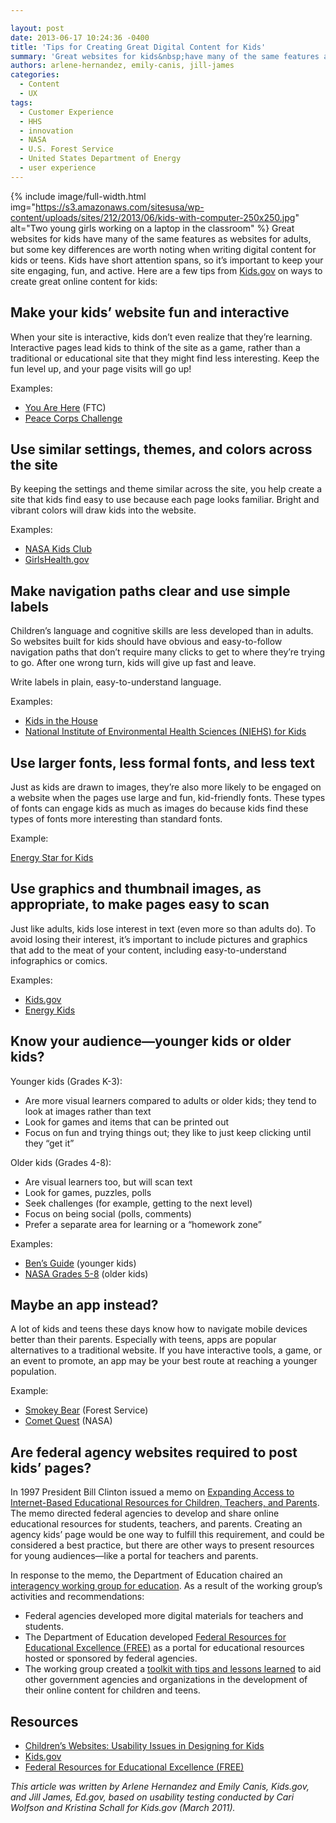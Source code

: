 ```yaml
---

layout: post
date: 2013-06-17 10:24:36 -0400
title: 'Tips for Creating Great Digital Content for Kids'
summary: 'Great websites for kids&nbsp;have many of the same features as websites for adults, but some key differences are worth noting when writing digital content for kids or teens. Kids have short attention spans, so it&amp;#8217;s important to keep your site engaging, fun, and'
authors: arlene-hernandez, emily-canis, jill-james
categories:
  - Content
  - UX
tags:
  - Customer Experience
  - HHS
  - innovation
  - NASA
  - U.S. Forest Service
  - United States Department of Energy
  - user experience
---
```


{% include image/full-width.html img="https://s3.amazonaws.com/sitesusa/wp-content/uploads/sites/212/2013/06/kids-with-computer-250x250.jpg" alt="Two young girls working on a laptop in the classroom" %}
Great websites for kids have many of the same features as websites for adults, but some key differences are worth noting when writing digital content for kids or teens. Kids have short attention spans, so it&#8217;s important to keep your site engaging, fun, and active. Here are a few tips from [Kids.gov](http://kids.usa.gov/) on ways to create great online content for kids:

## **Make your kids&#8217; website fun and interactive**

When your site is interactive, kids don’t even realize that they’re learning. Interactive pages lead kids to think of the site as a game, rather than a traditional or educational site that they might find less interesting. Keep the fun level up, and your page visits will go up!

Examples:

  * [You Are Here](http://www.ftc.gov/bcp/edu/microsites/youarehere/site.html#/west-terrace) (FTC)
  * [Peace Corps Challenge](http://www.peacecorps.gov/kids/)

## **Use similar settings, themes, and colors across the site**

By keeping the settings and theme similar across the site, you help create a site that kids find easy to use because each page looks familiar. Bright and vibrant colors will draw kids into the website.

Examples:

  * [NASA Kids Club](http://www.nasa.gov/audience/forkids/kidsclub/flash/index.html)
  * [GirlsHealth.gov](http://girlshealth.gov/)

## **Make navigation paths clear and use simple labels**

Children&#8217;s language and cognitive skills are less developed than in adults. So websites built for kids should have obvious and easy-to-follow navigation paths that don&#8217;t require many clicks to get to where they&#8217;re trying to go. After one wrong turn, kids will give up fast and leave.

Write labels in plain, easy-to-understand language.

Examples:

  * [Kids in the House](http://kids.clerk.house.gov/grade-school/)
  * [National Institute of Environmental Health Sciences (NIEHS) for Kids](http://kids.niehs.nih.gov/index.htm)

## **Use larger fonts, less formal fonts, and less text**

Just as kids are drawn to images, they&#8217;re also more likely to be engaged on a website when the pages use large and fun, kid-friendly fonts. These types of fonts can engage kids as much as images do because kids find these types of fonts more interesting than standard fonts.

Example:

[Energy Star for Kids](http://www.energystar.gov/index.cfm?c=kids.kids_index)

## **Use graphics and thumbnail images, as appropriate, to make pages easy to scan**

Just like adults, kids lose interest in text (even more so than adults do). To avoid losing their interest, it’s important to include pictures and graphics that add to the meat of your content, including easy-to-understand infographics or comics.

Examples:

  * [Kids.gov](http://kids.usa.gov/)
  * [Energy Kids](http://www.eia.gov/kids/)

## **Know your audience—younger kids or older kids?**

Younger kids (Grades K-3):

  * Are more visual learners compared to adults or older kids; they tend to look at images rather than text
  * Look for games and items that can be printed out
  * Focus on fun and trying things out; they like to just keep clicking until they &#8220;get it&#8221;

Older kids (Grades 4-8):

  * Are visual learners too, but will scan text
  * Look for games, puzzles, polls
  * Seek challenges (for example, getting to the next level)
  * Focus on being social (polls, comments)
  * Prefer a separate area for learning or a “homework zone”

Examples:

  * [Ben’s Guide](http://bensguide.gpo.gov/k-2/index.html) (younger kids)
  * [NASA Grades 5-8](http://www.nasa.gov/audience/forstudents/5-8/index.html) (older kids)

## **Maybe an app instead?**

A lot of kids and teens these days know how to navigate mobile devices better than their parents. Especially with teens, apps are popular alternatives to a traditional website. If you have interactive tools, a game, or an event to promote, an app may be your best route at reaching a younger population.

Example:

  * [Smokey Bear](http://apps.usa.gov/smokey-bear.shtml) (Forest Service)
  * [Comet Quest](http://apps.usa.gov/cometquest.shtml) (NASA)

## Are federal agency websites required to post kids&#8217; pages?

In 1997 President Bill Clinton issued a memo on [Expanding Access to Internet-Based Educational Resources for Children, Teachers, and Parents](http://clinton2.nara.gov/WH/New/NetDay/memorandum.html). The memo directed federal agencies to develop and share online educational resources for students, teachers, and parents. Creating an agency kids&#8217; page would be one way to fulfill this requirement, and could be considered a best practice, but there are other ways to present resources for young audiences—like a portal for teachers and parents.

In response to the memo, the Department of Education chaired an [interagency working group for education](http://www2.ed.gov/free/toolkit/about.html). As a result of the working group&#8217;s activities and recommendations:

  * Federal agencies developed more digital materials for teachers and students.
  * The Department of Education developed [Federal Resources for Educational Excellence (FREE)](http://www.free.ed.gov/template.cfm?template=About%20FREE) as a portal for educational resources hosted or sponsored by federal agencies.
  * The working group created a [toolkit with tips and lessons learned](http://www2.ed.gov/free/toolkit/index.html) to aid other government agencies and organizations in the development of their online content for children and teens.

## Resources

  * [Children&#8217;s Websites: Usability Issues in Designing for Kids](http://www.nngroup.com/articles/childrens-websites-usability-issues/)
  * [Kids.gov](http://kids.usa.gov/)
  * [Federal Resources for Educational Excellence (FREE)](http://free.ed.gov/)

_This article was written by Arlene Hernandez and Emily Canis, Kids.gov, and Jill James, Ed.gov, based on usability testing conducted by Cari Wolfson and Kristina Schall for Kids.gov (March 2011)._